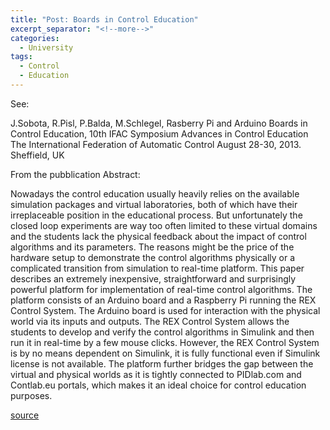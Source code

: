```yaml
---
title: "Post: Boards in Control Education"
excerpt_separator: "<!--more-->"
categories:
  - University
tags:
  - Control
  - Education
---
```


See:

J.Sobota, R.Pisl, P.Balda, M.Schlegel, Rasberry Pi and Arduino Boards in Control Education, 10th IFAC Symposium Advances in Control Education The International Federation of Automatic Control August 28-30, 2013. Sheffield, UK

From the pubblication Abstract:

Nowadays the control education usually heavily relies on the available simulation packages and virtual laboratories, both of which have their irreplaceable position in the educational process. But unfortunately the closed loop experiments are way too often limited to these virtual domains and the students lack the physical feedback about the impact of control algorithms and its parameters. The reasons might be the price of the hardware setup to demonstrate the control algorithms physically or a complicated transition from simulation to real-time platform. This paper describes an extremely inexpensive, straightforward and surprisingly powerful platform for implementation of real-time control algorithms. The platform consists of an Arduino board and a Raspberry Pi running the REX Control System. The Arduino board is used for interaction with the physical world via its inputs and outputs. The REX Control System allows the students to develop and verify the control algorithms in Simulink and then run it in real-time by a few mouse clicks. However, the REX Control System is by no means dependent on Simulink, it is fully functional even if Simulink license is not available. The platform further bridges the gap between the virtual and physical worlds as it is tightly connected to PIDlab.com and Contlab.eu portals, which makes it an ideal choice for control education purposes.


[source](https://pdfs.semanticscholar.org/8089/3cf2c7baa5a5d4c6116878920dd6c0480141.pdf)





